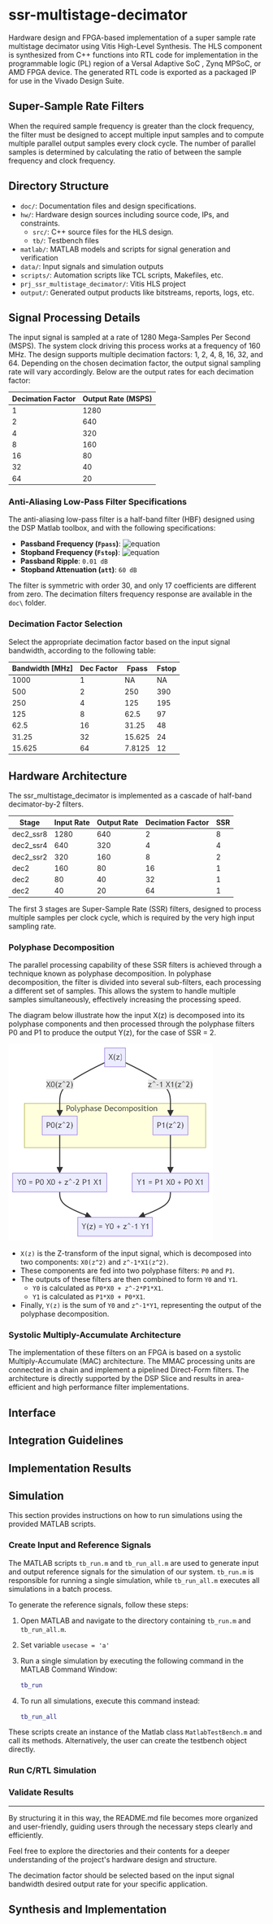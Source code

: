 # ssr-multistage-decimator
Hardware design and FPGA-based implementation of a super sample rate multistage decimator using Vitis High-Level Synthesis. The HLS component is synthesized from C++ functions into RTL code for implementation in the programmable logic (PL) region of a Versal Adaptive SoC , Zynq MPSoC, or AMD FPGA device. The generated RTL code is exported as a packaged IP for use in the Vivado Design Suite.

## Super-Sample Rate Filters

When the required sample frequency is greater than the clock frequency, the filter must be designed to accept multiple input samples and to compute multiple parallel output samples every clock cycle. The number of parallel samples is determined by calculating the ratio of between the sample frequency and clock frequency.

## Directory Structure

- `doc/`: Documentation files and design specifications.
- `hw/`: Hardware design sources including source code, IPs, and constraints.
  - `src/`: C++ source files for the HLS design.
  - `tb/`: Testbench files
- `matlab/`: MATLAB models and scripts for signal generation and verification
- `data/`: Input signals and simulation outputs
- `scripts/`: Automation scripts like TCL scripts, Makefiles, etc.
- `prj_ssr_multistage_decimator/`: Vitis HLS project
- `output/`: Generated output products like bitstreams, reports, logs, etc.

## Signal Processing Details

The input signal is sampled at a rate of 1280 Mega-Samples Per Second (MSPS). The system clock driving this process works at a frequency of 160 MHz. The design supports multiple decimation factors: 1, 2, 4, 8, 16, 32, and 64. Depending on the chosen decimation factor, the output signal sampling rate will vary accordingly. Below are the output rates for each decimation factor:

| Decimation Factor | Output Rate (MSPS) |
|-------------------|--------------------|
| 1                 | 1280               |
| 2                 | 640                |
| 4                 | 320                |
| 8                 | 160                |
| 16                | 80                 |
| 32                | 40                 |
| 64                | 20                 |

### Anti-Aliasing Low-Pass Filter Specifications

The anti-aliasing low-pass filter is a half-band filter (HBF) designed using the DSP Matlab toolbox, and with the following specifications:

- **Passband Frequency (`Fpass`)**: ![equation](https://latex.codecogs.com/gif.latex?\dpi{110}\frac{\pi}{2.56})
- **Stopband Frequency (`Fstop`)**: ![equation](https://latex.codecogs.com/gif.latex?\dpi{110}\frac{\pi}{1.641})
- **Passband Ripple**: `0.01 dB`
- **Stopband Attenuation (`att`)**: `60 dB`

The filter is symmetric with order 30, and only 17 coefficients are different from zero. The decimation filters frequency response are available in the `doc\` folder.

### Decimation Factor Selection

Select the appropriate decimation factor based on the input signal bandwidth, according to the following table:

| Bandwidth [MHz] | Dec Factor | Fpass   | Fstop |
|-----------------|------------|---------|-------|
| 1000            | 1          | NA      | NA    |
| 500             | 2          | 250     | 390   |
| 250             | 4          | 125     | 195   |
| 125             | 8          | 62.5    | 97    |
| 62.5            | 16         | 31.25   | 48    |
| 31.25           | 32         | 15.625  | 24    |
| 15.625          | 64         | 7.8125  | 12    |

## Hardware Architecture

The ssr_multistage_decimator is implemented as a cascade of half-band decimator-by-2 filters.

| Stage      | Input Rate | Output Rate | Decimation Factor | SSR |
|------------|------------|-------------|-------------------|-----|
| dec2_ssr8  | 1280       | 640         | 2                 | 8   |
| dec2_ssr4  | 640        | 320         | 4                 | 4   |
| dec2_ssr2  | 320        | 160         | 8                 | 2   |
| dec2       | 160        | 80          | 16                | 1   |
| dec2       | 80         | 40          | 32                | 1   |
| dec2       | 40         | 20          | 64                | 1   |

The first 3 stages are Super-Sample Rate (SSR) filters, designed to process multiple samples per clock cycle, which is required by the very high input sampling rate.

### Polyphase Decomposition

The parallel processing capability of these SSR filters is achieved through a technique known as polyphase decomposition. In polyphase decomposition, the filter is divided into several sub-filters, each processing a different set of samples. This allows the system to handle multiple samples simultaneously, effectively increasing the processing speed.

The diagram below illustrate how the input X(z) is decomposed into its polyphase components and then processed through the polyphase filters P0 and P1 to produce the output Y(z), for the case of SSR = 2.

![Alt text](image.png)

- `X(z)` is the Z-transform of the input signal, which is decomposed into two components: `X0(z^2)` and `z^-1*X1(z^2)`.
- These components are fed into two polyphase filters: `P0` and `P1`.
- The outputs of these filters are then combined to form `Y0` and `Y1`.
  - `Y0` is calculated as `P0*X0 + z^-2*P1*X1`.
  - `Y1` is calculated as `P1*X0 + P0*X1`.
- Finally, `Y(z)` is the sum of `Y0` and `z^-1*Y1`, representing the output of the polyphase decomposition.

### Systolic Multiply-Accumulate Architecture

The implementation of these filters on an FPGA is based on a systolic Multiply-Accumulate (MAC) architecture. The MMAC processing units are connected in a chain and implement a pipelined Direct-Form filters. The architecture is directly supported by the DSP Slice and results in area-efficient and high performance filter implementations.

## Interface

## Integration Guidelines

## Implementation Results

## Simulation

This section provides instructions on how to run simulations using the provided MATLAB scripts.

### Create Input and Reference Signals

The MATLAB scripts `tb_run.m` and `tb_run_all.m` are used to generate input and output reference signals for the simulation of our system. `tb_run.m` is responsible for running a single simulation, while `tb_run_all.m` executes all simulations in a batch process.

To generate the reference signals, follow these steps:

1. Open MATLAB and navigate to the directory containing `tb_run.m` and `tb_run_all.m`.
2. Set variable `usecase = 'a'`
3. Run a single simulation by executing the following command in the MATLAB Command Window:

   ```matlab
   tb_run
   ```

4. To run all simulations, execute this command instead:

   ```matlab
   tb_run_all
   ```

These scripts create an instance of the Matlab class `MatlabTestBench.m` and call its methods. Alternatively, the user can create the testbench object directly.

### Run C/RTL Simulation

### Validate Results

---

By structuring it in this way, the README.md file becomes more organized and user-friendly, guiding users through the necessary steps clearly and efficiently.

Feel free to explore the directories and their contents for a deeper understanding of the project's hardware design and structure.

The decimation factor should be selected based on the input signal bandwidth desired output rate for your specific application.

## Synthesis and Implementation